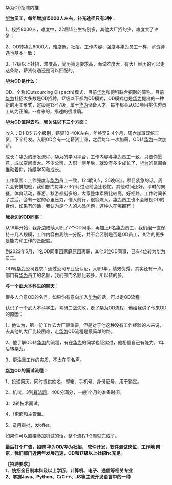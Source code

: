 华为OD招聘内推  


**[华为](/jump/super-jump/word?word=%E5%8D%8E%E4%B8%BA)员工，每年增加15000人左右，补充途径只有3种：**

1、校招8000人，难度中，22届毕业生特别多，其他大厂招的少，难度大了许多；

2、OD转[华为](/jump/super-jump/word?word=%E5%8D%8E%E4%B8%BA)6000人，难度低，社招，工作内容、强度与[华为](/jump/super-jump/word?word=%E5%8D%8E%E4%B8%BA)员工一样，薪资待遇也基本一致；

3、17级以上社招，难度高，简历筛选要求高，面试难度大，有大厂经历的可以走这条路，薪资待遇还是可以匹配的。

  

**[华为](/jump/super-jump/word?word=%E5%8D%8E%E4%B8%BA)OD是什么：**

OD。全称(Outsourcing Dispacth)模式，目前[华为](/jump/super-jump/word?word=%E5%8D%8E%E4%B8%BA)和德科联合招聘的简称。目前[华为](/jump/super-jump/word?word=%E5%8D%8E%E4%B8%BA)社招大多数是OD招聘，17级以下都为OD模式，OD模式也是[华为](/jump/super-jump/word?word=%E5%8D%8E%E4%B8%BA)提出的一种新的用工形式，定级是13-17级，属于[华为](/jump/super-jump/word?word=%E5%8D%8E%E4%B8%BA)储备人才，每年都会从OD项目挑优秀员工转为正编。--考来的，描述的很准确。

  

**[华为](/jump/super-jump/word?word=%E5%8D%8E%E4%B8%BA)OD值得去吗，我关注以下三个方面：**

收入：D1-D5 五个级别，薪资10-40K左右，年终奖2-4个月，周六加班双倍工资，下个月发。入职OD会有一定薪资上涨，之后每年一次加薪，OD转[华为](/jump/super-jump/word?word=%E5%8D%8E%E4%B8%BA)一次加薪。

成长：[华为](/jump/super-jump/word?word=%E5%8D%8E%E4%B8%BA)的研发流程、[华为](/jump/super-jump/word?word=%E5%8D%8E%E4%B8%BA)的学习平台，工作内容与[华为](/jump/super-jump/word?word=%E5%8D%8E%E4%B8%BA)员工一致，只要你愿意，成长空间很大。不少公司，入职一两年后，就没有多少成长了，[华为](/jump/super-jump/word?word=%E5%8D%8E%E4%B8%BA)的氛围会推动着你，持续学习和成长。

工作氛围：工作强度与[华为](/jump/super-jump/word?word=%E5%8D%8E%E4%B8%BA)员工一致，124晚9点，35晚6点，项目紧急的话，周六会安排加班，我们部门每年2-3个月过点前会比较忙，其他时间还好。平时的聚餐，体育活动，春游，秋游都挺多的，大家整体素质比较高，好相处。工作时间长了之后，会有一定的心里压力，催人前行，很锻炼人。[华为](/jump/super-jump/word?word=%E5%8D%8E%E4%B8%BA)员工也不会歧视OD的身份，如果有的话，我认为是个人的人品问题，这种人在哪都有！

  

**我身边的OD同事：**

从19年开始，我身边陆续入职了7个OD同事，再加上6名[华为](/jump/super-jump/word?word=%E5%8D%8E%E4%B8%BA)员工，我们组一直保持十几人规模，工作内容由我统一分配，并不会区别是否是OD员工，关注的更多是能力和工作的匹配度。

到2022年5月，1名OD同事因家庭原因离职，其他6位OD同事，已有4位转为[华为](/jump/super-jump/word?word=%E5%8D%8E%E4%B8%BA)员工。

OD转[华为](/jump/super-jump/word?word=%E5%8D%8E%E4%B8%BA)公司要求：通过公司专业级认证，入职1年，绩效优秀。其实还有一点，部门有[华为](/jump/super-jump/word?word=%E5%8D%8E%E4%B8%BA)员工的名额，我们部门名额比较多，所以转的多。

  

**与一个武大本科生的聊天：**

很多人介意OD的名号，如果你有意向加入[华为](/jump/super-jump/word?word=%E5%8D%8E%E4%B8%BA)的话，可以走OD流程。

认识了一个武大本科学生，考研二战失败，走了[华为](/jump/super-jump/word?word=%E5%8D%8E%E4%B8%BA)OD流程，他给我讲了他来OD的原因：

1、他认为，第一份工作去大厂很重要，但是对于他这种没有工作经验的人来说，去其他的大厂比较困难，走[华为](/jump/super-jump/word?word=%E5%8D%8E%E4%B8%BA)OD流程是最简单的路。

2、他了解OD转[华为](/jump/super-jump/word?word=%E5%8D%8E%E4%B8%BA)的流程，有在[华为](/jump/super-jump/word?word=%E5%8D%8E%E4%B8%BA)的同学也证实过，他相信自己有能力，1年后转[华为](/jump/super-jump/word?word=%E5%8D%8E%E4%B8%BA)。

3、更注重工作的实质，不太在乎名声。

  

**[华为](/jump/super-jump/word?word=%E5%8D%8E%E4%B8%BA)OD的面试流程：**  

1、投递简历，同时提供姓名、邮箱、手机号、身份证号，用于锁定。

2、机试。3到[算法题](/jump/super-jump/word?word=%E7%AE%97%E6%B3%95%E9%A2%98)，400分满分，一般1个月的准备时间。

3、2轮技术面试。

4、HR面和主管面。

5、录用审批，发offer。

如果你可以直接参加机试的话，整个流程1-2周就完成了。

  

**最后打个广告，招聘 [华为](/jump/super-jump/word?word=%E5%8D%8E%E4%B8%BA)OD/[华为](/jump/super-jump/word?word=%E5%8D%8E%E4%B8%BA)社招， 软件开发，软件[测试](/jump/super-jump/word?word=%E6%B5%8B%E8%AF%95)岗位，工作地 南京，我们部门近两年发展迅速，OD和17级以上社招hc充足。**

**【招聘要求】**   
**1、统招全日制本科及以上学历，计算机、电子、通信等相关专业**   
**2、掌握Java、Python、C/C++、JS等主流开发语言中的一种**